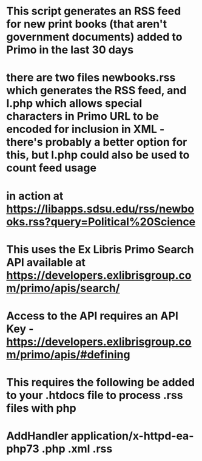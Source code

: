 # This script generates an RSS feed for new print books (that aren't government documents) added to Primo in the last 30 days

# there are two files newbooks.rss which generates the RSS feed, and l.php which allows special characters in Primo URL to be encoded for inclusion in XML - there's probably a better option for this, but l.php could also be used to count feed usage 

# in action at https://libapps.sdsu.edu/rss/newbooks.rss?query=Political%20Science

# This uses the Ex Libris Primo Search API available at https://developers.exlibrisgroup.com/primo/apis/search/
# Access to the API requires an API Key - https://developers.exlibrisgroup.com/primo/apis/#defining
# This requires the following be added to your .htdocs file to process .rss files with php
# AddHandler application/x-httpd-ea-php73 .php .xml .rss
